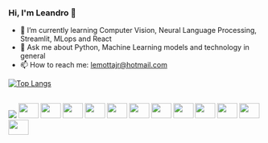 ### Hi, I'm Leandro 👋

<!--
**leandromjunior/leandromjunior** is a ✨ _special_ ✨ repository because its `README.md` (this file) appears on your GitHub profile.
-->

- 🌱 I’m currently learning Computer Vision, Neural Language Processing, Streamlit, MLops and React
- 💬 Ask me about Python, Machine Learning models and technology in general
- 📫 How to reach me: lemottajr@hotmail.com


[![Top Langs](https://github-readme-stats.vercel.app/api/top-langs/?username=leandromjunior&layout=compact)](https://github.com/leandromjunior/github-readme-stats)


<div style= "display: inline_block"> <br>
<img src="https://cdn.jsdelivr.net/gh/devicons/devicon/icons/python/python-original-wordmark.svg" />
<img height="30" width="40" src="https://cdn.jsdelivr.net/gh/devicons/devicon/icons/jupyter/jupyter-original-wordmark.svg" />
<img height="30" width="40" src="https://cdn.jsdelivr.net/gh/devicons/devicon/icons/pandas/pandas-original.svg" /> 
<img height="30" width="40" src="https://cdn.jsdelivr.net/gh/devicons/devicon/icons/c/c-original.svg" />  
<img height="30" width="40" src="https://cdn.jsdelivr.net/gh/devicons/devicon/icons/html5/html5-original.svg" />
<img height="30" width="40" src="https://cdn.jsdelivr.net/gh/devicons/devicon/icons/css3/css3-original.svg" />          
<img height="30" width="40" src="https://cdn.jsdelivr.net/gh/devicons/devicon/icons/javascript/javascript-original.svg" />         
<img height="30" width="40" src="https://cdn.jsdelivr.net/gh/devicons/devicon/icons/php/php-plain.svg" />
<img height="30" width="40" src="https://cdn.jsdelivr.net/gh/devicons/devicon/icons/mysql/mysql-original-wordmark.svg" />
<img height="30" width="40" src="https://cdn.jsdelivr.net/gh/devicons/devicon/icons/postgresql/postgresql-original.svg" />
<img height="30" width="40" src="https://cdn.jsdelivr.net/gh/devicons/devicon/icons/selenium/selenium-original.svg" />       
<img height="30" width="40" src="https://cdn.jsdelivr.net/gh/devicons/devicon/icons/flask/flask-original.svg" />
<img height="30" width="40" src="https://cdn.jsdelivr.net/gh/devicons/devicon/icons/git/git-original.svg" />
</div>
          
          
          
          
